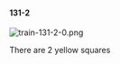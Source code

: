 #### 131-2
![train-131-2-0.png](https://github.com/lil-lab/nlvr/raw/master/nlvr/train/images/77/train-131-2-0.png "train-131-2-0.png")

There are 2 yellow squares